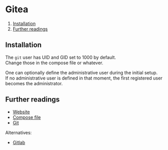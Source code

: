 # Gitea

1. [Installation](#installation)
1. [Further readings](#further-readings)

## Installation

The `git` user has UID and GID set to 1000 by default.<br/>
Change those in the compose file or whatever.

One can optionally define the administrative user during the initial setup.<br/>
If no administrative user is defined in that moment, the first registered user becomes the administrator.

## Further readings

- [Website]
- [Compose file]
- [Git]

Alternatives:

- [Gitlab]

<!--
  Reference
  ═╬═Time══
  -->

<!-- In-article sections -->
<!-- Knowledge base -->
[git]: git.md
[gitlab]: gitlab.md

<!-- Files -->
[compose file]: /docker/gitea/docker-compose.yml

<!-- Upstream -->
[website]: https://about.gitea.com/

<!-- Others -->

